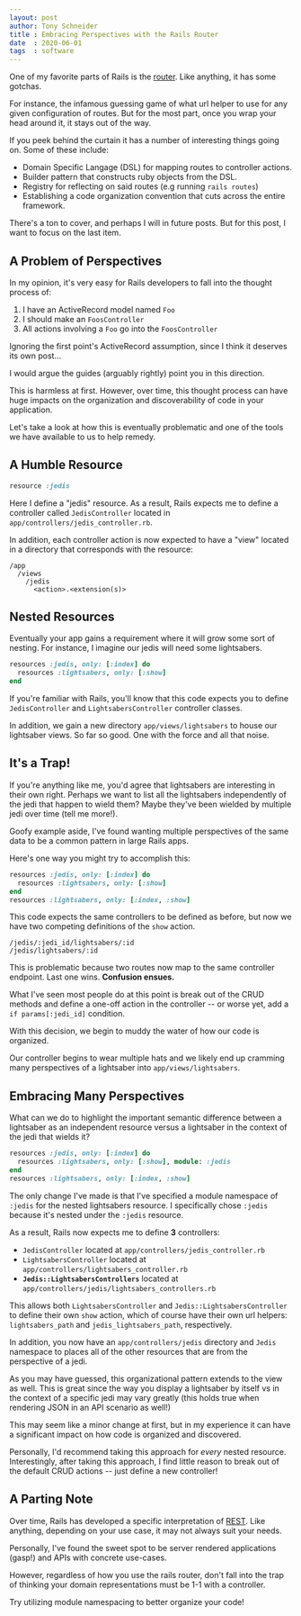 ```yaml
---
layout: post
author: Tony Schneider
title : Embracing Perspectives with the Rails Router
date  : 2020-06-01
tags  : software
---
```


One of my favorite parts of Rails is the [router](https://guides.rubyonrails.org/routing.html).
Like anything, it has some gotchas.

For instance, the infamous guessing game of what url helper to use for any given configuration of routes.
But for the most part, once you wrap your head around it, it stays out of the way.

If you peek behind the curtain it has a number of interesting things going on.
Some of these include:

* Domain Specific Langage (DSL) for mapping routes to controller actions.
* Builder pattern that constructs ruby objects from the DSL.
* Registry for reflecting on said routes (e.g running `rails routes`)
* Establishing a code organization convention that cuts across the entire framework.

There's a ton to cover, and perhaps I will in future posts.
But for this post, I want to focus on the last item.

## A Problem of Perspectives

In my opinion, it's very easy for Rails developers to fall into the thought process of:

1. I have an ActiveRecord model named `Foo`
1. I should make an `FoosController`
1. All actions involving a `Foo` go into the `FoosController`

Ignoring the first point's ActiveRecord assumption, since I think it deserves its own post...

I would argue the guides (arguably rightly) point you in this direction.

This is harmless at first.
However, over time, this thought process can have huge impacts on the organization and discoverability of code in your application.

Let's take a look at how this is eventually problematic and one of the tools we have available to us to help remedy.

## A Humble Resource

```ruby
resource :jedis
```

Here I define a "jedis" resource.
As a result, Rails expects me to define a controller called `JedisController` located in `app/controllers/jedis_controller.rb`.

In addition, each controller action is now expected to have a "view" located in a directory that corresponds with the resource:

```
/app
  /views
    /jedis
      <action>.<extension(s)>
```

## Nested Resources

Eventually your app gains a requirement where it will grow some sort of nesting.
For instance, I imagine our jedis will need some lightsabers.

```ruby
resources :jedis, only: [:index] do
  resources :lightsabers, only: [:show]
end
```

If you're familiar with Rails, you'll know that this code expects you to define `JedisController` and `LightsabersController` controller classes.

In addition, we gain a new directory `app/views/lightsabers` to house our lightsaber views.
So far so good.
One with the force and all that noise.

## It's a Trap!

If you're anything like me, you'd agree that lightsabers are interesting in their own right.
Perhaps we want to list all the lightsabers independently of the jedi that happen to wield them?
Maybe they've been wielded by multiple jedi over time (tell me more!).

Goofy example aside, I've found wanting multiple perspectives of the same data to be a common pattern in large Rails apps.

Here's one way you might try to accomplish this:

```ruby
resources :jedis, only: [:index] do
  resources :lightsabers, only: [:show]
end
resources :lightsabers, only: [:index, :show]
```

This code expects the same controllers to be defined as before, but now we have two competing definitions of the `show` action.

```
/jedis/:jedi_id/lightsabers/:id
/jedis/lightsabers/:id
```

This is problematic because two routes now map to the same controller endpoint.
Last one wins.
**Confusion ensues.**

What I've seen most people do at this point is break out of the CRUD methods and define a one-off action in the controller -- or worse yet, add a `if params[:jedi_id]` condition.

With this decision, we begin to muddy the water of how our code is organized.

Our controller begins to wear multiple hats and we likely end up cramming many perspectives of a lightsaber into `app/views/lightsabers`.

## Embracing Many Perspectives

What can we do to highlight the important semantic difference between a lightsaber as an independent resource versus a lightsaber in the context of the jedi that wields it?

```ruby
resources :jedis, only: [:index] do
  resources :lightsabers, only: [:show], module: :jedis
end
resources :lightsabers, only: [:index, :show]
```

The only change I've made is that I've specified a module namespace of `:jedis` for the nested lightsabers resource.
I specifically chose `:jedis` because it's nested under the `:jedis` resource.

As a result, Rails now expects me to define **3** controllers:

* `JedisController` located at `app/controllers/jedis_controller.rb`
* `LightsabersController` located at `app/controllers/lightsabers_controller.rb`
* **`Jedis::LightsabersControllers`** located at `app/controllers/jedis/lightsabers_controllers.rb`

This allows both `LightsabersController` and `Jedis::LightsabersController` to define their own `show` action, which of course have their own url helpers: `lightsabers_path` and `jedis_lightsabers_path`, respectively.

In addition, you now have an `app/controllers/jedis` directory and `Jedis` namespace to places all of the other resources that are from the perspective of a jedi.

As you may have guessed, this organizational pattern extends to the view as well.
This is great since the way you display a lightsaber by itself vs in the context of a specific jedi may vary greatly (this holds true when rendering JSON in an API scenario as well!)

This may seem like a minor change at first, but in my experience it can have a significant impact on how code is organized and discovered.

Personally, I'd recommend taking this approach for _every_ nested resource.
Interestingly, after taking this approach, I find little reason to break out of the default CRUD actions -- just define a new controller!

## A Parting Note

Over time, Rails has developed a specific interpretation of [REST](https://en.wikipedia.org/wiki/Representational_state_transfer).
Like anything, depending on your use case, it may not always suit your needs.

Personally, I've found the sweet spot to be server rendered applications (gasp!) and APIs with concrete use-cases.

However, regardless of how you use the rails router, don't fall into the trap of thinking your <span title="Read: Not limited to ActiveRecord">domain representations</span> must be 1-1 with a controller.

Try utilizing module namespacing to better organize your code!
